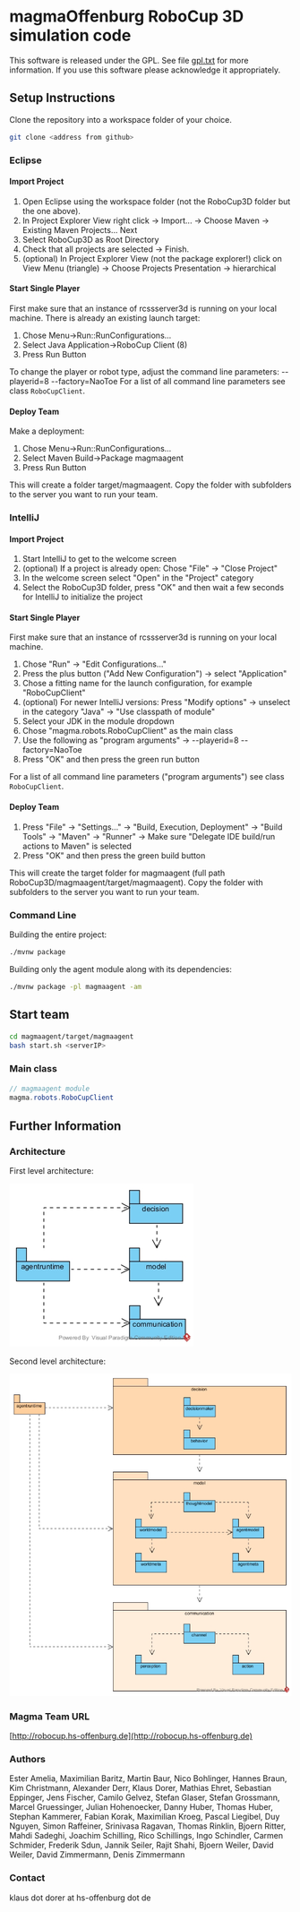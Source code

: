# magmaOffenburg RoboCup 3D simulation code

This software is released under the GPL. See file [gpl.txt](gpl.txt)
 for more information.
If you use this software please acknowledge it appropriately.

## Setup Instructions

Clone the repository into a workspace folder of your choice.

```bash
git clone <address from github>
```


### Eclipse
#### Import Project
1. Open Eclipse using the workspace folder (not the RoboCup3D folder but the one above).
1. In Project Explorer View right click -> Import... -> Choose Maven -> Existing Maven Projects... Next
1. Select RoboCup3D as Root Directory
1. Check that all projects are selected -> Finish.
1. (optional) In Project Explorer View (not the package explorer!) click on View Menu (triangle) -> Choose Projects Presentation -> hierarchical

#### Start Single Player
First make sure that an instance of rcssserver3d is running on your local machine.
There is already an existing launch target:

1. Chose Menu->Run::RunConfigurations...
1. Select Java Application->RoboCup Client (8)
1. Press Run Button

To change the player or robot type, adjust the command line parameters:
  --playerid=8 --factory=NaoToe
  For a list of all command line parameters see class `RoboCupClient`.

#### Deploy Team
Make a deployment:

1. Chose Menu->Run::RunConfigurations...
1. Select Maven Build->Package magmaagent
1. Press Run Button

This will create a folder target/magmaagent. Copy the folder with subfolders to the server you want to run your team.

### IntelliJ
#### Import Project
1. Start IntelliJ to get to the welcome screen
1. (optional) If a project is already open: Chose "File" -> "Close Project"
1. In the welcome screen select "Open" in the "Project" category
1. Select the RoboCup3D folder, press "OK" and then wait a few seconds for IntelliJ to initialize the project

#### Start Single Player
First make sure that an instance of rcssserver3d is running on your local machine.
1. Chose "Run" -> "Edit Configurations..."
1. Press the plus button ("Add New Configuration") -> select "Application"
1. Chose a fitting name for the launch configuration, for example "RoboCupClient"
1. (optional) For newer IntelliJ versions: Press "Modify options" -> unselect in the category "Java" -> "Use classpath of module"
1. Select your JDK in the module dropdown
1. Chose "magma.robots.RoboCupClient" as the main class
1. Use the following as "program arguments" -> --playerid=8 --factory=NaoToe
1. Press "OK" and then press the green run button

For a list of all command line parameters ("program arguments") see class `RoboCupClient`.

#### Deploy Team
1. Press "File" -> "Settings..." -> "Build, Execution, Deployment" -> "Build Tools" -> "Maven" -> "Runner" -> Make sure "Delegate IDE build/run actions to Maven" is selected
1. Press "OK" and then press the green build button

This will create the target folder for magmaagent (full path RoboCup3D/magmaagent/target/magmaagent). Copy the folder with subfolders to the server you want to run your team.

### Command Line

Building the entire project:

```bash
./mvnw package
```

Building only the agent module along with its dependencies:

```bash
./mvnw package -pl magmaagent -am
```

## Start team

```bash
cd magmaagent/target/magmaagent
bash start.sh <serverIP>
```

### Main class

```java
// magmaagent module
magma.robots.RoboCupClient
```

## Further Information

### Architecture

First level architecture:

 ![](base/uml/images/Architecture_Firstlevel.jpg)

Second level architecture:

 ![](base/uml/images/Architecture_Secondlevel.jpg)


### Magma Team URL

[http://robocup.hs-offenburg.de](http://robocup.hs-offenburg.de)

### Authors
Ester Amelia, Maximilian Baritz, Martin Baur, Nico Bohlinger, Hannes Braun, Kim Christmann, Alexander Derr, 
Klaus Dorer, Mathias Ehret, Sebastian Eppinger, Jens Fischer, 
Camilo Gelvez, Stefan Glaser, Stefan Grossmann, Marcel Gruessinger, Julian Hohenoecker, Danny Huber, Thomas Huber, 
Stephan Kammerer, Fabian Korak, Maximilian Kroeg, Pascal Liegibel, Duy Nguyen, 
Simon Raffeiner, Srinivasa Ragavan, Thomas Rinklin, Bjoern Ritter, 
Mahdi Sadeghi, Joachim Schilling, Rico Schillings, Ingo Schindler, Carmen Schmider, Frederik Sdun, Jannik Seiler, Rajit Shahi, 
Bjoern Weiler, David Weiler, David Zimmermann, Denis Zimmermann

### Contact

klaus dot dorer at hs-offenburg dot de
